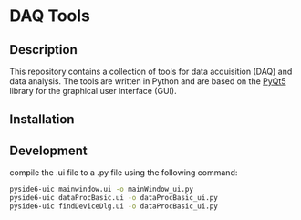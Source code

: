 # DAQ Tools

## Description
This repository contains a collection of tools for data acquisition (DAQ) and data analysis. The tools are written in Python and are based on the [PyQt5](https://pypi.org/project/PyQt5/) library for the graphical user interface (GUI).

## Installation


## Development

compile the .ui file to a .py file using the following command:
```bash
pyside6-uic mainwindow.ui -o mainWindow_ui.py
pyside6-uic dataProcBasic.ui -o dataProcBasic_ui.py
pyside6-uic findDeviceDlg.ui -o dataProcBasic_ui.py
```